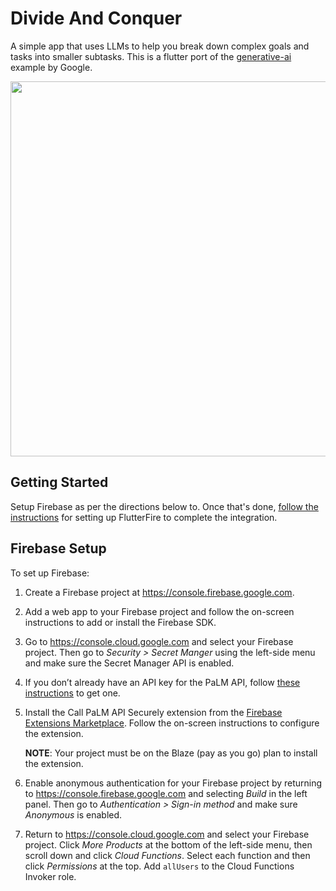 # Divide And Conquer

A simple app that uses LLMs to help you break down complex goals and tasks into smaller subtasks. This is a flutter port of the [generative-ai](https://github.com/google/generative-ai-docs/tree/main/demos/palm/web/list-it) example by Google.

<img src="https://github-production-user-asset-6210df.s3.amazonaws.com/649249/257088076-bb3433a9-0bee-4fa0-b501-5e5cbc1977e6.png" height="600">

## Getting Started

Setup Firebase as per the directions below to. Once that's done, [follow the instructions](https://firebase.google.com/docs/flutter/setup?platform=android) for setting up FlutterFire to complete the integration.

## Firebase Setup

To set up Firebase:

1. Create a Firebase project at https://console.firebase.google.com.

2. Add a web app to your Firebase project and follow the on-screen instructions to add or install the Firebase SDK.

3. Go to https://console.cloud.google.com and select your Firebase project. Then go to _Security > Secret Manger_ using the left-side menu and make sure the Secret Manager API is enabled.

4. If you don’t already have an API key for the PaLM API, follow [these instructions](https://developers.generativeai.google/tutorials/setup) to get one.

5. Install the Call PaLM API Securely extension from the [Firebase Extensions Marketplace](https://extensions.dev/extensions). Follow the on-screen instructions to configure the extension.

    __NOTE__: Your project must be on the Blaze (pay as you go) plan to install the extension.

6. Enable anonymous authentication for your Firebase project by returning to https://console.firebase.google.com and selecting _Build_ in the left panel. Then go to _Authentication > Sign-in method_ and make sure _Anonymous_ is enabled.

7. Return to https://console.cloud.google.com and select your Firebase project. Click _More Products_ at the bottom of the left-side menu, then scroll down and click _Cloud Functions_. Select each function and then click _Permissions_ at the top. Add `allUsers` to the Cloud Functions Invoker role.
